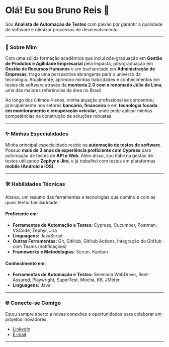 # Olá! Eu sou Bruno Reis 👋

Sou **Analista de Automação de Testes** com paixão por garantir a qualidade de software e otimizar processos de desenvolvimento.

---

### 🚀 Sobre Mim

Com uma sólida formação acadêmica que inclui pós-graduação em **Gestão de Produtos e Agilidade Empresarial** pela Impacta, pós-graduação em **Gestão de Recursos Humanos** e um bacharelado em **Administração de Empresas**, trago uma perspectiva abrangente para o universo da tecnologia. Atualmente, aprimoro minhas habilidades e conhecimentos em testes de software através da **mentoria 2.0 com o renomado Júlio de Lima**, uma das maiores referências da área no Brasil.

Ao longo dos últimos 4 anos, minha atuação profissional se concentrou principalmente nos setores **bancário, financeiro** e em **tecnologia focada em monitoramento e recuperação veicular**, onde pude aplicar minhas competências na construção de soluções robustas.

---

### ✨ Minhas Especialidades

Minha principal especialidade reside na **automação de testes de software**. Possuo **mais de 3 anos de experiência proficiente com Cypress** para automação de testes de **API e Web**. Além disso, sou hábil na gestão de testes utilizando **Zephyr e Jira**, e já trabalhei com testes em plataformas **mobile (Android e iOS)**.

---

### 🛠️ Habilidades Técnicas

Abaixo, um resumo das ferramentas e tecnologias que domino e com as quais tenho familiaridade:

#### Proficiente em:

*   **Ferramentas de Automação e Testes:** Cypress, Cucumber, Postman, VSCode, Zephyr, Jira
*   **Linguagens:** JavaScript
*   **Outras Ferramentas:** Git, GitHub, GitHub Actions, Integração do GitHub com Teams (notificações)
*   **Frameworks e Metodologias:** Scrum, Kanban

#### Conhecimento em:

*   **Ferramentas de Automação e Testes:** Selenium WebDriver, Rest-Assured, Playwright, SuperTest, Mocha, K6, JMeter
*   **Linguagens:** Java

---

### 🌐 Conecte-se Comigo

Estou sempre aberto a novas conexões e oportunidades para colaborar em projetos inovadores.

*   [LinkedIn](linkedin.com/in/bruno-reis-812aa716a)
*   [E-mail](mailto:brureis88@yahoo.com.br)

---
